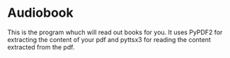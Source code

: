 # Audiobook
This is the program whuch will read out books for you.
It uses PyPDF2 for extracting the content of your pdf and pyttsx3 for reading the content extracted from the pdf.
